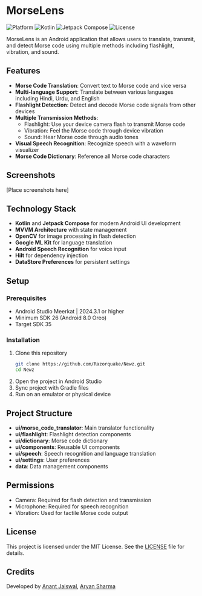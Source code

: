 # MorseLens

![Platform](https://img.shields.io/badge/platform-Android-blue.svg)
![Kotlin](https://img.shields.io/badge/Kotlin-1.5.10-blue.svg)
![Jetpack Compose](https://img.shields.io/badge/Jetpack%20Compose-1.0.0-blue.svg)
![License](https://img.shields.io/badge/license-MIT-green.svg)

MorseLens is an Android application that allows users to translate, transmit, and detect Morse code using multiple methods including flashlight, vibration, and sound.

## Features

- **Morse Code Translation**: Convert text to Morse code and vice versa
- **Multi-language Support**: Translate between various languages including Hindi, Urdu, and English
- **Flashlight Detection**: Detect and decode Morse code signals from other devices
- **Multiple Transmission Methods**:
  - Flashlight: Use your device camera flash to transmit Morse code
  - Vibration: Feel the Morse code through device vibration
  - Sound: Hear Morse code through audio tones
- **Visual Speech Recognition**: Recognize speech with a waveform visualizer
- **Morse Code Dictionary**: Reference all Morse code characters

## Screenshots

[Place screenshots here]

## Technology Stack

- **Kotlin** and **Jetpack Compose** for modern Android UI development
- **MVVM Architecture** with state management
- **OpenCV** for image processing in flash detection
- **Google ML Kit** for language translation
- **Android Speech Recognition** for voice input
- **Hilt** for dependency injection
- **DataStore Preferences** for persistent settings

## Setup

### Prerequisites
- Android Studio Meerkat | 2024.3.1 or higher
- Minimum SDK 26 (Android 8.0 Oreo)
- Target SDK 35

### Installation
1. Clone this repository
    ```sh
    git clone https://github.com/Razorquake/Newz.git
    cd Newz
    ```
2. Open the project in Android Studio
3. Sync project with Gradle files
4. Run on an emulator or physical device

## Project Structure

- **ui/morse_code_translator**: Main translator functionality
- **ui/flashlight**: Flashlight detection components
- **ui/dictionary**: Morse code dictionary
- **ui/components**: Reusable UI components
- **ui/speech**: Speech recognition and language translation
- **ui/settings**: User preferences
- **data**: Data management components

## Permissions

- Camera: Required for flash detection and transmission
- Microphone: Required for speech recognition
- Vibration: Used for tactile Morse code output

## License

This project is licensed under the MIT License. See the [LICENSE](LICENSE) file for details.

## Credits

Developed by [Anant Jaiswal](https://github.com/Razorquake), [Aryan Sharma](https://github.com/idAryan)
